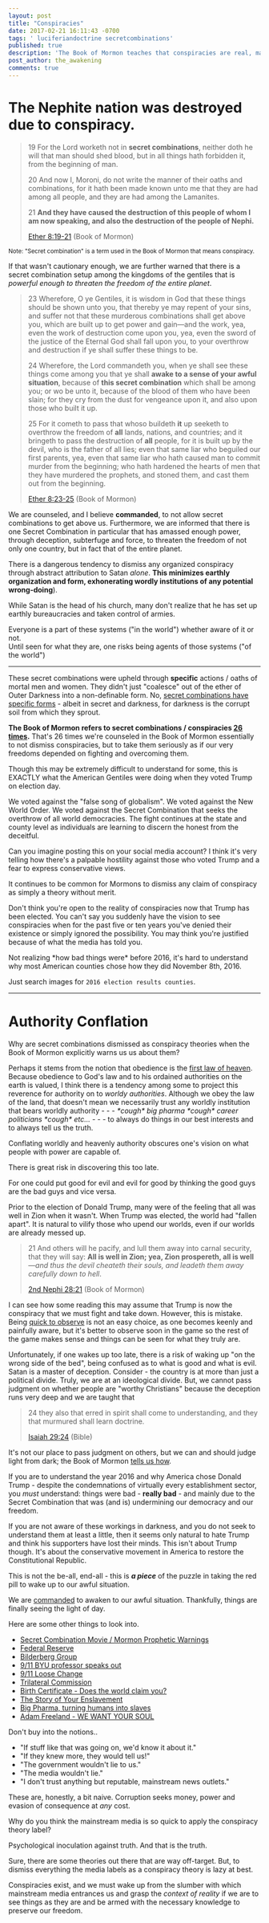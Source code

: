 ```yaml
---
layout: post
title: "Conspiracies"
date: 2017-02-21 16:11:43 -0700
tags: ' luciferiandoctrine secretcombinations'
published: true
description: 'The Book of Mormon teaches that conspiracies are real, massive, deliberate, and dangerous.'
post_author: the_awakening
comments: true
---
```


# The Nephite nation was destroyed due to conspiracy.

> 19 For the Lord worketh not in **secret combinations**, neither doth he will that man should shed blood, but in all things hath forbidden it, from the beginning of man.
> 
> 20 And now I, Moroni, do not write the manner of their oaths and combinations, for it hath been made known unto me that they are had among all people, and they are had among the Lamanites.
> 
> 21 **And they have caused the destruction of this people of whom I am now speaking, and also the destruction of the people of Nephi.**
> 
> [Ether 8:19-21][7] (Book of Mormon)

<sub>Note: "Secret combination" is a term used in the Book of Mormon that means conspiracy.</sub>

If that wasn't cautionary enough, we are further warned that there is a secret combination setup among the kingdoms of the gentiles that is *powerful enough to threaten the freedom of the entire planet*.

> 23 Wherefore, O ye Gentiles, it is wisdom in God that these things should be shown unto you, that thereby ye may repent of your sins, and suffer not that these murderous combinations shall get above you, which are built up to get power and gain—and the work, yea, even the work of destruction come upon you, yea, even the sword of the justice of the Eternal God shall fall upon you, to your overthrow and destruction if ye shall suffer these things to be.
>
> 24 Wherefore, the Lord commandeth you, when ye shall see these things come among you that ye shall **awake to a sense of your awful situation**, because of **this secret combination** which shall be among you; or wo be unto it, because of the blood of them who have been slain; for they cry from the dust for vengeance upon it, and also upon those who built it up.
>
> 25 For it cometh to pass that whoso buildeth **it** up seeketh to overthrow the freedom of **all** lands, nations, and countries; and it bringeth to pass the destruction of **all** people, for it is built up by the devil, who is the father of all lies; even that same liar who beguiled our first parents, yea, even that same liar who hath caused man to commit murder from the beginning; who hath hardened the hearts of men that they have murdered the prophets, and stoned them, and cast them out from the beginning.
> 
> [Ether 8:23-25][18] (Book of Mormon)

We are counseled, and I believe **commanded**, to not allow secret combinations to get above us. Furthermore, we are informed that there is one Secret Combination in particular that has amassed enough power, through deception, subterfuge and force, to threaten the freedom of not only one country, but in fact that of the entire planet.

There is a dangerous tendency to dismiss any organized conspiracy through abstract attribution to Satan *alone*. **This minimizes earthly organization and form, exhonerating wordly institutions of any potential wrong-doing**). 

While Satan is the head of his church, many don't realize that he has set up earthly bureaucracies and taken control of armies.

<div class="b cb5">Everyone is a part of these systems ("in the world") whether aware of it or not. <br>Until seen for what they are, one risks being agents of those systems ("of the world")</div>


---

These secret combinations were upheld through **specific** actions / oaths of mortal men and women. They didn't just "coalesce" out of the ether of Outer Darkness into a non-definable form. No, [secret combinations have specific forms][4] - albeit in secret and darkness, for darkness is the corrupt soil from which they sprout.

**The Book of Mormon refers to secret combinations / conspiracies [26 times][8].** That's 26 times we're counseled in the Book of Mormon essentially to not dismiss conspiracies, but to take them seriously as if our very freedoms depended on fighting and overcoming them. 

Though this may be extremely difficult to understand for some, this is EXACTLY what the American Gentiles were doing when they voted Trump on election day.

<div class="block green">We voted against the "false song of globalism". We voted against the New World Order. We voted against the Secret Combination that seeks the overthrow of all world democracies. The fight continues at the state and county level as individuals are learning to discern the honest from the deceitful.</div>

Can you imagine posting this on your social media account? I think it's very telling how there's a palpable hostility against those who voted Trump and a fear to express conservative views.

It continues to be common for Mormons to dismiss any claim of conspiracy as simply a theory without merit.

Don't think you're open to the reality of conspiracies now that Trump has been elected. You can't say you suddenly have the vision to see conspiracies when for the past five or ten years you've denied their existence or simply ignored the possibility. You may think you're justified because of what the media has told you.

<div class="block orange">Not realizing *how bad things were* before 2016, it's hard to understand why most American counties chose how they did November 8th, 2016.</div>

Just search images for `2016 election results counties`.

---

# Authority Conflation

<div class="b cb1">Why are secret combinations dismissed as conspiracy theories when the Book of Mormon explicitly warns us us about them?</div>

Perhaps it stems from the notion that obedience is the [first law of heaven][1]. Because obedience to God's law and to his ordained authorities on the earth is valued, I think there is a tendency among some to project this reverence for authority on to *worldy authorities*. Although we obey the law of the land, that doesn't mean we necessarily trust any worldly institution that bears worldly authority - - - *\*cough\* big pharma* *\*cough\* career politicians* *\*cough\* etc...* - - - to always do things in our best interests and to always tell us the truth.

<div class="b cb3">Conflating worldly and heavenly authority obscures one's vision on what people with power are capable of.</div>

There is great risk in discovering this too late.

For one could put good for evil and evil for good by thinking the good guys are the bad guys and vice versa.

Prior to the election of Donald Trump, many were of the feeling that all was well in Zion when it wasn't. When Trump was elected, the world had "fallen apart". It is natural to vilify those who upend our worlds, even if our worlds are already messed up.

> 21 And others will he pacify, and lull them away into carnal security, that they will say: **All is well in Zion; yea, Zion prospereth, all is well**—*and thus the devil cheateth their souls, and leadeth them away carefully down to hell*.
> 
> [2nd Nephi 28:21][19] (Book of Mormon)

I can see how some reading this may assume that Trump is now the conspiracy that we must fight and take down. However, this is mistake. Being [quick to observe][2] is not an easy choice, as one becomes keenly and painfully aware, but it's better to observe soon in the game so the rest of the game makes sense and things can be seen for what they truly are.

Unfortunately, if one wakes up too late, there is a risk of waking up "on the wrong side of the bed", being confused as to what is good and what is evil. Satan is a master of deception. Consider - the country is at more than just a political divide. Truly, we are at an ideological divide. But, we cannot pass judgment on whether people are "worthy Christians" because the deception runs very deep and we are taught that 

> 24 they also that erred in spirit shall come to understanding, and they that murmured shall learn doctrine.
> 
> [Isaiah 29:24][5] (Bible)

It's not our place to pass judgment on others, but we can and should judge light from dark; the Book of Mormon [tells us how][6].

If you are to understand the year 2016 and why America chose Donald Trump - despite the condemnations of virtually every establishment sector, you *must* understand: things were bad - **really bad** - and mainly due to the Secret Combination that was (and is) undermining our democracy and our freedom.

If you are not aware of these workings in darkness, and you do not seek to understand them at least a little, then it seems only natural to hate Trump and think his supporters have lost their minds. This isn't about Trump though. It's about the conservative movement in America to restore the Constitutional Republic.

This is not the be-all, end-all - this is <i><b>*a piece*</b></i> of the puzzle in taking the red pill to wake up to our awful situation.

We are [commanded][20] to awaken to our awful situation. Thankfully, things are finally seeing the light of day.

Here are some other things to look into.

* [Secret Combination Movie / Mormon Prophetic Warnings][21]
* [Federal Reserve][9]
* [Bilderberg Group][10]
* [9/11 BYU professor speaks out][11]
* [9/11 Loose Change][12]
* [Trilateral Commission][13]
* [Birth Certificate - Does the world claim you?][14]
* [The Story of Your Enslavement][15]
* [Big Pharma, turning humans into slaves][16]
* [Adam Freeland - WE WANT YOUR SOUL][17]

Don't buy into the notions..

* "If stuff like that was going on, we'd know it about it."
* "If they knew more, they would tell us!"
* "The government wouldn't lie to us."
* "The media wouldn't lie."
* "I don't trust anything but reputable, mainstream news outlets."

These are, honestly, a bit naive. Corruption seeks money, power and evasion of consequence at *any* cost.

Why do you think the mainstream media is so quick to apply the conspiracy theory label?

Psychological inoculation against truth. And that is the truth.

Sure, there are some theories out there that are way off-target. But, to dismiss everything the media labels as a conspiracy theory is lazy at best.

Conspiracies exist, and we must wake up from the slumber with which mainstream media entrances us and grasp the *context of reality* if we are to see things as they are and be armed with the necessary knowledge to preserve our freedom.


[1]: https://www.churchofjesuschrist.org/manual/preparing-for-exaltation-teachers-manual/lesson-23-obedience-the-first-law-of-heaven?lang=eng
[2]: https://www.churchofjesuschrist.org/study/scriptures/bofm/morm/1.2?lang=eng#1
[3]: https://www.churchofjesuschrist.org/study/scriptures/bofm/ether/8.21?lang=eng#20
[4]: https://www.churchofjesuschrist.org/study/scriptures/bofm/ether/8.20?lang=eng#20
[5]: https://www.churchofjesuschrist.org/study/scriptures/ot/isa/29.24?lang=eng#23
[6]: https://www.churchofjesuschrist.org/study/scriptures/bofm/moro/7.14-19?lang=eng#16
[7]: https://www.churchofjesuschrist.org/study/scriptures/bofm/ether/8.19-21?lang=eng#19
[8]: https://www.churchofjesuschrist.org/study/scriptures/search?lang=eng&type=verse&query=combination
[9]: https://www.youtube.com/watch?v=5IJeemTQ7Vk
[10]: https://www.youtube.com/watch?v=KYWx_cFzqro
[11]: https://www.youtube.com/watch?v=wkaX5n3pfZE
[12]: https://www.youtube.com/watch?v=TY5pg2n95ko
[13]: https://www.youtube.com/watch?v=B4GcuIhsShM
[14]: https://www.youtube.com/watch?v=BeuOEPETUX0
[15]: https://www.youtube.com/watch?v=Xbp6umQT58A
[16]: https://www.youtube.com/watch?v=D1uARFrI9U4
[17]: https://www.youtube.com/watch?v=0oMEuyhBkRo
[18]: https://www.churchofjesuschrist.org/study/scriptures/bofm/ether/8.19-25?lang=en#19
[19]: https://www.churchofjesuschrist.org/study/scriptures/bofm/2-ne/28.21?lang=eng#20
[20]: https://www.churchofjesuschrist.org/study/scriptures/bofm/ether/8.24?lang=eng#24
[21]: https://www.youtube.com/watch?v=6IOrY4NFnFM